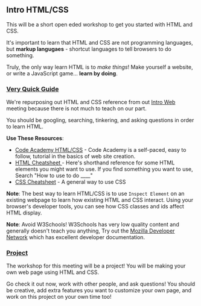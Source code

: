 ## Intro HTML/CSS

This will be a short open eded workshop to get you started with HTML and CSS.

It's important to learn that HTML and CSS are not programming languages, but **markup langugaes** - shortcut languages to tell browsers to do something.

Truly, the only way learn HTML is to *make things*! Make yourself a website, or write a JavaScript game... **learn by doing**.

### [Very Quick Guide](./reference/README.md)

We're repurposing out HTML and CSS reference from out [Intro Web](https://github.com/dvcoders/intro-web) meeting because there is not much to teach on our part.

You should be googling, searching, tinkering, and asking questions in order to learn HTML.

**Use These Resources**:

- 	[Code Academy HTML/CSS](https://www.codecademy.com/en/skills/make-a-website) - Code Academy is a self-paced, easy to follow, tutorial in the basics of web site creation.
-  [HTML Cheatsheet ](http://www.webmonkey.com/2010/02/html_cheatsheet/) - Here's shorthand reference for some HTML elements you might want to use. If you find something you want to use, Search "How to use <element> to do ____"
-  [CSS Cheatsheet](http://learnxinyminutes.com/docs/css/) - A general way to use CSS

**Note**: The best way to learn HTML/CSS is to use `Inspect Element` on an existing webpage to learn how existing HTML and CSS interact. Using your browser's developer tools, you can see how CSS classes and ids affect HTML display.

**Note**: Avoid W3Schools! W3Schools has very low quality content and generally doesn't teach you anything, Try out the [Mozilla Developer Network](https://developer.mozilla.org/en-US/) which has excellent developer documentation.

### [Project](./project/README.md)

The workshop for this meeting will be a project! You will be making your own web page using HTML and CSS.

Go check it out now, work with other people, and ask questions! You should be creative, add extra features you want to customize your own page, and work on this project on your own time too!
